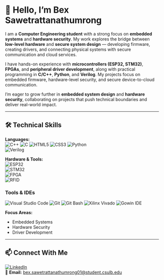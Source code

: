 # 👋 Hello, I’m **Bex Sawetrattanathumrong**  

I am a **Computer Engineering student** with a strong focus on **embedded systems** and **hardware security**. My work explores the bridge between **low-level hardware** and **secure system design** — developing firmware, creating drivers, and connecting physical systems with secure communication and cloud services.  

I have hands-on experience with **microcontrollers (ESP32, STM32)**, **FPGAs**, and **peripheral driver development**, along with practical programming in **C/C++**, **Python**, and **Verilog**. My projects focus on embedded firmware, hardware-level security, and secure device-to-cloud communication.  

I’m eager to grow further in **embedded system design** and **hardware security**, collaborating on projects that push technical boundaries and deliver real-world impact.  

---

## 🛠️ Technical Skills  

**Languages:**  
![C++](https://img.shields.io/badge/-C++-00599C?style=flat&logo=cplusplus&logoColor=white) 
![C](https://img.shields.io/badge/C-00599C?style=for-the-badge&logo=c&logoColor=white)
![HTML5](https://img.shields.io/badge/HTML5-E34F26?style=for-the-badge&logo=html5&logoColor=white)
![CSS3](https://img.shields.io/badge/CSS3-1572B6?style=for-the-badge&logo=css3&logoColor=white)
![Python](https://img.shields.io/badge/-Python-3776AB?style=flat&logo=python&logoColor=white)  
![Verilog](https://img.shields.io/badge/-Verilog-FF6600?style=flat&logo=verilog&logoColor=white)

**Hardware & Tools:**  
![ESP32](https://img.shields.io/badge/-ESP32-000000?style=flat&logo=espressif&logoColor=white)  
![STM32](https://img.shields.io/badge/-STM32-03234B?style=flat&logo=stmicroelectronics&logoColor=white)  
![FPGA](https://img.shields.io/badge/-FPGA-FFB500?style=flat&logo=xilinx&logoColor=white)  
![RFID](https://img.shields.io/badge/-RFID-008000?style=flat)  

### Tools & IDEs
![Visual Studio Code](https://img.shields.io/badge/VSCode-0078d7?style=for-the-badge&logo=visual-studio-code&logoColor=white)
![Git](https://img.shields.io/badge/Git-F05032?style=for-the-badge&logo=git&logoColor=white)
![Git Bash](https://img.shields.io/badge/Git%20Bash-4EAA25?style=for-the-badge&logo=gnu-bash&logoColor=white)
![Xilinx Vivado](https://img.shields.io/badge/Vivado-FFB500?style=for-the-badge&logo=xilinx&logoColor=black)
![Gowin IDE](https://img.shields.io/badge/Gowin%20IDE-00A2E8?style=for-the-badge&logoColor=white)

**Focus Areas:**  
- Embedded Systems  
- Hardware Security  
- Driver Development  

---

## 📫 Connect With Me  

[![LinkedIn](https://img.shields.io/badge/-LinkedIn-0077B5?style=flat&logo=linkedin&logoColor=white)](https://www.linkedin.com/in/pasinpon-sawetrattanathumrong-030590326/)  
📧 **Email:** bex.sawetrattanathumrong01@student.csulb.edu  
